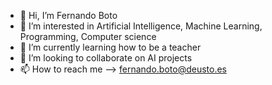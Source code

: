 - 👋 Hi, I’m Fernando Boto
- 👀 I’m interested in Artificial Intelligence, Machine Learning, Programming, Computer science
- 🌱 I’m currently learning how to be a teacher
- 💞️ I’m looking to collaborate on AI projects
- 📫 How to reach me --> fernando.boto@deusto.es

<!---
fbotoUD/fbotoUD is a ✨ special ✨ repository because its `README.md` (this file) appears on your GitHub profile.
You can click the Preview link to take a look at your changes.
--->
